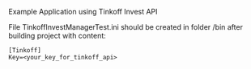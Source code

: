 Example Application using Tinkoff Invest API

File TinkoffInvestManagerTest.ini should be created in folder /bin after building project with content:

```
[Tinkoff]
Key=<your_key_for_tinkoff_api>
```
